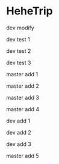 HeheTrip
========

dev modify

dev test 1

dev test 2

dev test 3

master add 1

master add 2

master add 3

master add 4

dev add 1

dev add 2

dev add 3

master add 5
